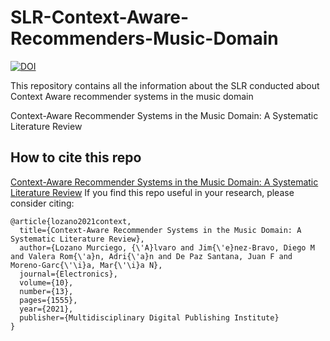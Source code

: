 

# SLR-Context-Aware-Recommenders-Music-Domain
[![DOI](https://zenodo.org/badge/DOI/10.5281/zenodo.5082907.svg)](https://doi.org/10.5281/zenodo.5082907)

This repository contains all the information about the SLR conducted about Context Aware recommender systems in the music domain

Context-Aware Recommender Systems in the Music Domain: A Systematic Literature Review


## How to cite this repo

[Context-Aware Recommender Systems in the Music Domain: A Systematic Literature Review](https://doi.org/10.3390/electronics10131555)
If you find this repo useful in your research, please consider citing:


```
@article{lozano2021context,
  title={Context-Aware Recommender Systems in the Music Domain: A Systematic Literature Review},
  author={Lozano Murciego, {\'A}lvaro and Jim{\'e}nez-Bravo, Diego M and Valera Rom{\'a}n, Adri{\'a}n and De Paz Santana, Juan F and Moreno-Garc{\'\i}a, Mar{\'\i}a N},
  journal={Electronics},
  volume={10},
  number={13},
  pages={1555},
  year={2021},
  publisher={Multidisciplinary Digital Publishing Institute}
}
```




